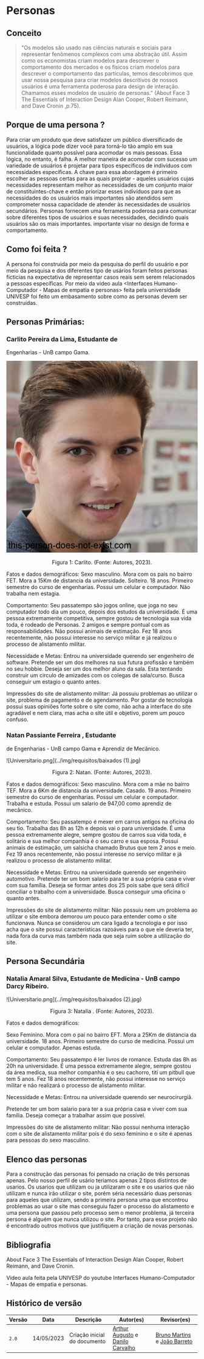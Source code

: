 # Personas 

## Conceito
>"Os modelos são
usado nas ciências naturais e sociais para representar fenômenos complexos com uma abstração útil. Assim como os economistas criam modelos para descrever o comportamento dos mercados e os físicos criam modelos para descrever o comportamento das partículas, temos
descobrimos que usar nossa pesquisa para criar modelos descritivos de nossos usuários é uma
ferramenta poderosa para design de interação. Chamamos esses modelos de usuário de personas." (About Face 3 The Essentials of  Interaction Design Alan Cooper, Robert Reimann, and Dave Cronin ,p.75).

## Porque de uma persona ?
Para criar um produto que deve satisfazer um público diversificado de usuários, a lógica pode dizer
você para torná-lo tão amplo em sua funcionalidade quanto possível para acomodar os mais
pessoas. Essa lógica, no entanto, é falha. A melhor maneira de acomodar com sucesso um
variedade de usuários é projetar para tipos específicos de indivíduos com necessidades específicas.
A chave para essa abordagem é primeiro escolher as pessoas certas para as quais projetar -
aqueles usuários cujas necessidades representam melhor as necessidades de um conjunto maior de constituintes-chave
e então priorizar esses indivíduos para que as necessidades do
os usuários mais importantes são atendidos sem comprometer nossa capacidade de atender às necessidades
de usuários secundários. Personas fornecem uma ferramenta poderosa para comunicar sobre diferentes tipos de usuários e suas necessidades, decidindo quais usuários são os mais importantes.
importante visar no design de forma e comportamento.

## Como foi feita ?
A persona foi construida por meio da pesquisa do perfil do usuário e por meio da pesquisa e dos diferentes tipo de usários foram feitos personas ficticias na expectativa de representar casos reais sem serem relacionados a pessoas específicas.
Por meio da video aula <Interfaces Humano-Computador - Mapas de empatia e personas> feita pela universidade UNIVESP foi feito um embasamento sobre como as personas devem ser construídas.

## Personas Primárias:

### Carlito Pereira da Lima, Estudante de
Engenharias - UnB campo Gama.

![Universitario.png](../img/requisitos/baixados.jpg)

<div style="text-align: center">
<p> Figura 1: Carlito. (Fonte: Autores, 2023).</p>
</div>

Fatos e dados demográficos:
Sexo masculino.
Mora com os pais no bairro FET.
Mora a 15Km de distancia da universidade.
Solteiro.
18 anos.
Primeiro semestre do curso de engenharias.
Possui um celular e computador.
Não trabalha nem estagia.

Comportamento:
Seu passatempo são jogos online, que joga no seu computador todo dia um
pouco, depois dos estudos da universidade. É uma pessoa extremamente
competitiva, sempre gostou de tecnologia sua vida toda, é rodeado de
Personas. 2
amigos e sempre pontual com as responsabilidades. Não possui animais de
estimação.
Fez 18 anos recentemente, não possui interesse no serviço militar e já
realizou o processo de alistamento militar. 

Necessidade e Metas:
Entrou na universidade querendo ser engenheiro de software.
Pretende ser um dos melhores na sua futura profissão e também no seu
hobbie.
Deseja ser um dos melhor aluno da sala.
Esta tentando construir um circulo de amizades com os colegas de
sala/curso.
Busca conseguir um estagio o quanto antes.

Impressões do site de alistamento militar:
Já possuiu problemas ao utilizar o site, problema de pagamento e de
agendamento.
Por gostar de tecnologia possui suas opiniões forte sobre o site como, não
acha a interface do site agradável e nem clara, mas acha o site útil e
objetivo, porem um pouco confuso.

### Natan Passiante Ferreira , Estudante
de Engenharias - UnB campo Gama e
Aprendiz de Mecânico.

![Universitario.png](../img/requisitos/baixados (1).jpg)

<div style="text-align: center">
<p> Figura 2: Natan. (Fonte: Autores, 2023).</p>
</div>

Fatos e dados demográficos:
Sexo masculino.
Mora com a mãe no bairro TEF.
Mora a 6Km de distancia da universidade.
Casado.
19 anos.
Primeiro semestre do curso de engenharias.
Possui um celular e computador.
Trabalha e estuda.
Possui um salario de 947,00 como aprendiz de mecânico.

Comportamento:
Seu passatempo é mexer em carros antigos na oficina do seu tio. Trabalha
das 8h as 12h e depois vai o para universidade. É uma pessoa
extremamente alegre, sempre gostou de carros sua vida toda, é solitário e
sua melhor companhia é o seu carro e sua esposa. Possui animais de
estimação, um salsicha chamado Brutus que tem 2 anos e meio.
Fez 19 anos recentemente, não possui interesse no serviço militar e já
realizou o processo de alistamento militar. 

Necessidade e Metas:
Entrou na universidade querendo ser engenheiro automotivo.
Pretende ter um bom salario para ter a sua própria casa e viver com sua
família.
Deseja se formar antes dos 25 pois sabe que será difícil conciliar o trabalho
com a universidade.
Busca conseguir uma oficina o quanto antes.

Impressões do site de alistamento militar:
Não possuiu nem um problema ao utilizar o site embora demorou um pouco
para entender como o site funcionava. Nunca se considerou um cara ligado
a tecnologia e por isso acha que o site possui características razoáveis para
o que ele deveria ter, nada fora da curva mas também nada que seja ruim
sobre a utilização do site.

## Persona Secundária

### Natalia Amaral Silva, Estudante de Medicina - UnB campo Darcy Ribeiro.

![Universitario.png](../img/requisitos/baixados (2).jpg)
 <div style="text-align: center">
<p> Figura 3: Natalia . (Fonte: Autores, 2023).</p>
</div>
  
Fatos e dados demográficos:

Sexo Feminino.
Mora com o pai no bairro EFT.
Mora a 25Km de distancia da universidade.
18 anos.
Primeiro semestre do curso de medicina.
Possui um celular e computador.
Apenas estuda.


Comportamento:
Seu passatempo é ler livros de romance. Estuda das 8h as 20h na universidade. É uma pessoa extremamente alegre, sempre gostou da área medica, sua melhor companhia é o seu cachorro, titi um pitbull que tem 5 anos.
Fez 18 anos recentemente, não possui interesse no serviço militar e não realizará o processo de alistamento militar.  

Necessidade e Metas:
Entrou na universidade querendo ser neurocirurgiã.
             
Pretende ter um bom salario para ter a sua própria casa e viver com sua família.
Deseja começar a trabalhar assim que possível.

Impressões do site de alistamento militar:
Não possui nenhuma interação com o site de alistamento militar pois é do sexo feminino e o site é apenas para pessoas do sexo masculino.
  
## Elenco das personas
  
Para a construção das personas foi pensado na criação de três personas apenas. Pelo nosso perfil de usário teriamos apenas 2 tipos distintos de usarios. Os usarios que utilizam ou ja utilizaram o site e os usarios que não utilizam e nunca irão utilizar o site, porém séria necessário duas personas para aqueles que utilizam, sendo a primeira persona uma que encontrou problemas ao usar o site mas conseguiu fazer o processo do alistamento e uma persona que passou pelo processo sem o menor problema, já terceira persona é alguém que nunca utilizou o site. Por tanto, para esse projeto não é encontrado outros motivos que justifiquem a criação de novas personas.  

## Bibliografia

About Face 3
The Essentials of 
Interaction Design
Alan Cooper, Robert Reimann, and Dave Cronin.

Video aula feita pela UNIVESP do youtube Interfaces Humano-Computador - Mapas de empatia e personas.

## Histórico de versão
| Versão | Data | Descrição | Autor(es) | Revisor(es) |
| --- | --- | --- | --- | --- |
|  `2.0`   | 14/05/2023 | Criação inicial do documento | [Arthur Augusto](https://github.com/arthur-augusto) e [Danilo Carvalho](https://github.com/Danilo-Carvalho-Antunes) | [Bruno Martins](https://github.com/gitbmvb) e [João Barreto](https://github.com/JoaoBarreto03) |

